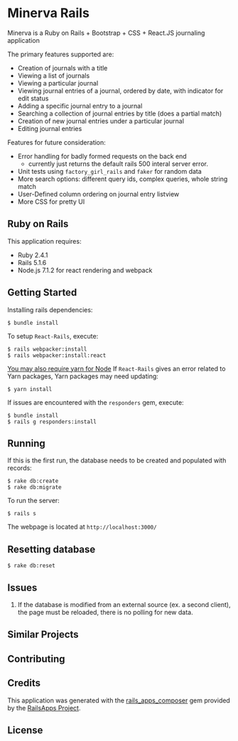 Minerva Rails
================

Minerva is a Ruby on Rails + Bootstrap + CSS + React.JS journaling application

The primary features supported are:

- Creation of journals with a title
- Viewing a list of journals
- Viewing a particular journal
- Viewing journal entries of a journal, ordered by date, with indicator for edit status
- Adding a specific journal entry to a journal
- Searching a collection of journal entries by title (does a partial match)
- Creation of new journal entries under a particular journal
- Editing journal entries

Features for future consideration:

- Error handling for badly formed requests on the back end
	- currently just returns the default rails 500 interal server error.
- Unit tests using `factory_girl_rails` and `faker` for random data
- More search options: different query ids, complex queries, whole string match
- User-Defined column ordering on journal entry listview
- More CSS for pretty UI


Ruby on Rails
-------------

This application requires:

- Ruby 2.4.1
- Rails 5.1.6
- Node.js 7.1.2 for react rendering and webpack

Getting Started
---------------
Installing rails dependencies:

```
$ bundle install
```


To setup `React-Rails`, execute:

```
$ rails webpacker:install
$ rails webpacker:install:react
```

[You may also require yarn for Node](https://yarnpkg.com/lang/en/docs/install/)
If `React-Rails` gives an error related to Yarn packages, Yarn packages may need updating:

```
$ yarn install
```

If issues are encountered with the `responders` gem, execute:

```
$ bundle install
$ rails g responders:install
```

Running
-------
If this is the first run, the database needs to be created and populated with records:

```
$ rake db:create
$ rake db:migrate
```

To run the server:

```
$ rails s
```

The webpage is located at `http://localhost:3000/`

Resetting database
-------------------------

```
$ rake db:reset
```

Issues
-------------
1. If the database is modified from an external source (ex. a second client), the page must be reloaded, there is no polling for new data.

Similar Projects
----------------

Contributing
------------

Credits
-------
This application was generated with the [rails_apps_composer](https://github.com/RailsApps/rails_apps_composer) gem
provided by the [RailsApps Project](http://railsapps.github.io/).

License
-------
